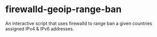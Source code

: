 # firewalld-geoip-range-ban
An interactive script that uses firewalld to range ban a given countries assigned IPv4 &amp; IPv6 addresses.
